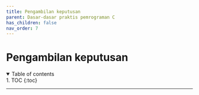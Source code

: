 ```yaml
---
title: Pengambilan keputusan
parent: Dasar-dasar praktis pemrograman C
has_children: false
nav_order: 7
---
```


# Pengambilan keputusan

<details open markdown="block">
<summary>
Table of contents
</summary>
1. TOC
{:toc}
</details>

---
